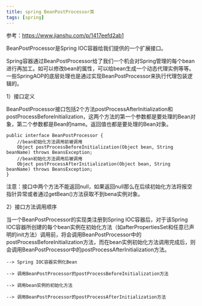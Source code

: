 ```yaml
---
title: spring BeanPostProcessor类
tags: [spring]
---
```


参考：https://www.jianshu.com/p/1417eefd2ab1

BeanPostProcessor是Spring IOC容器给我们提供的一个扩展接口。

Spring容器通过BeanPostProcessor给了我们一个机会对Spring管理的每个bean进行再加工。如可以修改bean的属性，可以给bean生成一个动态代理实例等等。一些SpringAOP的底层处理也是通过实现BeanPostProcessor来执行代理包装逻辑的。

1）接口定义

BeanPostProcessor接口包括2个方法postProcessAfterInitialization和postProcessBeforeInitialization，这两个方法的第一个参数都是要处理的Bean对象，第二个参数都是Bean的name。返回值也都是要处理的Bean对象。

```
public interface BeanPostProcessor { 
    //bean初始化方法调用前被调用 
    Object postProcessBeforeInitialization(Object bean, String beanName) throws BeansException; 
    //bean初始化方法调用后被调用 
    Object postProcessAfterInitialization(Object bean, String beanName) throws BeansException; 
}
```

注意：接口中两个方法不能返回null，如果返回null那么在后续初始化方法将报空指针异常或者通过getBean()方法获取不到bena实例对象。

2）接口方法调用顺序

当一个BeanPostProcessor的实现类注册到Spring IOC容器后，对于该Spring IOC容器所创建的每个bean实例在初始化方法（如afterPropertiesSet和任意已声明的init方法）调用前，将会调用BeanPostProcessor中的postProcessBeforeInitialization方法，而在bean实例初始化方法调用完成后，则会调用BeanPostProcessor中的postProcessAfterInitialization方法。

```
--> Spring IOC容器实例化Bean

--> 调用BeanPostProcessor的postProcessBeforeInitialization方法

--> 调用bean实例的初始化方法

--> 调用BeanPostProcessor的postProcessAfterInitialization方法
```
